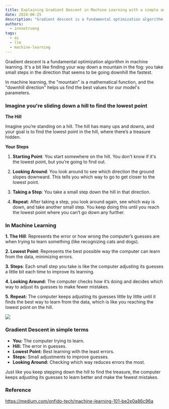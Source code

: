 ```yaml
---
title: Explaining Gradient Descent in Machine Learning with a simple analogy
date: 2024-06-25
description: "Gradient descent is a fundamental optimization algorithm in machine learning. It's a way for models to learn from data and improve their accuracy by gradually adjusting their internal settings. Think of it like carefully descending a hill to find the lowest point—each small step you take brings you closer to the best possible solution."
authors:
  - innnotruong
tags:
  - ai
  - llm
  - machine-learning
---
```


Gradient descent is a fundamental optimization algorithm in machine learning. It's a bit like finding your way down a mountain in the fog: you take small steps in the direction that seems to be going downhill the fastest.

In machine learning, the "mountain" is a mathematical function, and the "downhill direction" helps us find the best values for our model's parameters.

### Imagine you're sliding down a hill to find the lowest point

**The Hill**

Imagine you’re standing on a hill. The hill has many ups and downs, and your goal is to find the lowest point in the hill, where there’s a treasure hidden.

**Your Steps**

1. **Starting Point**: You start somewhere on the hill. You don't know if it's the lowest point, but you’re going to find out.

2. **Looking Around**: You look around to see which direction the ground slopes downward. This tells you which way to go to get closer to the lowest point.

3. **Taking a Step**: You take a small step down the hill in that direction.

4. **Repeat**: After taking a step, you look around again, see which way is down, and take another small step. You keep doing this until you reach the lowest point where you can’t go down any further.

### In Machine Learning

**1. The Hill**: Represents the error or how wrong the computer’s guesses are when trying to learn something (like recognizing cats and dogs).

**2. Lowest Point**: Represents the best possible way the computer can learn from the data, minimizing errors.

**3. Steps**: Each small step you take is like the computer adjusting its guesses a little bit each time to improve its learning.

**4. Looking Around:** The computer checks how it’s doing and decides which way to adjust its guesses to make fewer mistakes.

**5. Repeat:** The computer keeps adjusting its guesses little by little until it finds the best way to learn from the data, which is like you reaching the lowest point on the hill.

![](assets/explaining-gradient-descent-with-a-simple-analogy.png)

### Gradient Descent in simple terms

- **You:** The computer trying to learn.
- **Hill:** The error in guesses.
- **Lowest Point:** Best learning with the least errors.
- **Steps:** Small adjustments to improve guesses.
- **Looking Around:** Checking which way reduces errors the most.

Just like you keep stepping down the hill to find the treasure, the computer keeps adjusting its guesses to learn better and make the fewest mistakes.

### Reference

https://medium.com/onfido-tech/machine-learning-101-be2e0a86c96a
